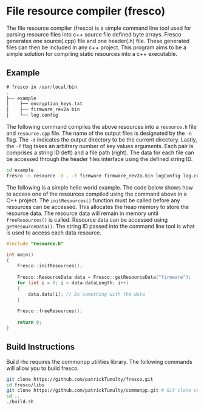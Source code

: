 # File resource compiler (fresco)

The file resource compiler (fresco) is a simple command line tool used for parsing resource files into c++ source file 
defined byte arrays. Fresco generates one source(.cpp) file and one header(.h) file. These generated files can then be
included in any c++ project. This program aims to be a simple solution for compiling static resources into a c++ executable.

## Example 

```asm
# fresco in /usr/local/bin
.
├── example
│    ├── encryption_keys.txt
│    ├── firmware_rev2a.bin
│    └── log.config
```
The following command compiles the above resources into a `resource.h` file and `resource.cpp` file. The name of the 
output files is designated by the `-n` flag. The `-d` indicates the output directory to be the current directory. Lastly,
the `-f` flag takes an arbitrary number of key values arguments. Each pair is comprises a string ID (left) and a file 
path (right). The data for each file can be accessed through the header files interface using the defined string ID.

```bash
cd example 
fresco -n resource -d . -f firmware firmware_rev2a.bin logConfig log.config keys encryption_keys.txt
```

The following is a simple hello world example. The code below shows how to access one of the resources compiled using 
the command above in a C++ project. The `initResources()` function must be called before any resources can be accessed.
This allocates the heap memory to store the resource data. The resource data will remain in memory until `freeResources()` 
is called. Resource data can be accessed using `getResourceData()`. The string ID passed into the command line tool is 
what is used to access each data resource. 

```cpp
#include "resource.h"

int main()
{
    Fresco::initResources(); 
    
    Fresco::ResourceData data = Fresco::getResourceData("firmware");
    for (int i = 0; i < data.dataLength; i++)
    {
        data.data[i]; // Do something with the data 
    }
    
    Fresco::freeResources();
    
    return 0;
}
```

## Build Instructions 

Build rhc requires the commonpp utilities library. The following commands will allow you to build fresco. 

```bash
git clone https://github.com/patrickTumulty/fresco.git
cd fresco/libs
git clone https://github.com/patrickTumulty/commonpp.git # Git clone commonpp utilities library 
cd ..
./build.sh 
```
